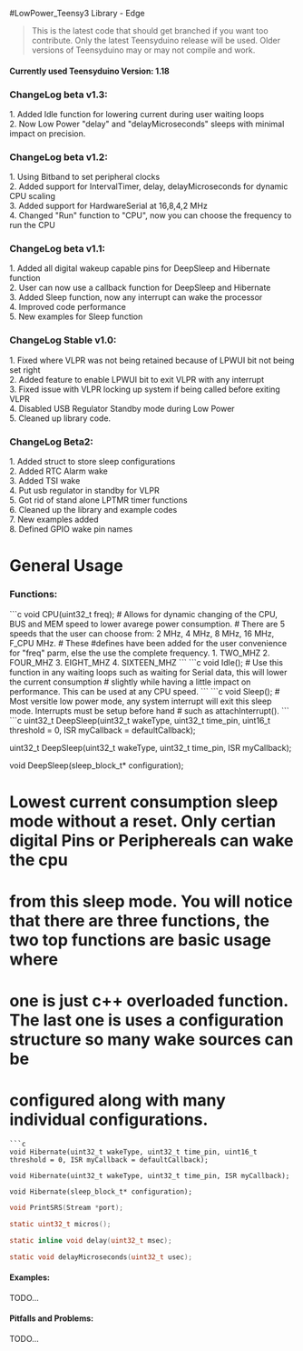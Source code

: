 #LowPower_Teensy3 Library - Edge

>This is the latest code that should get branched if you want too contribute. Only the latest Teensyduino release will be used. Older versions of Teensyduino may or may not compile and work.

<h4>Currently used Teensyduino Version: 1.18</h4> 

<h3>ChangeLog beta v1.3:</h3>
1.  Added Idle function for lowering current during user waiting loops<br>
2.  Now Low Power "delay" and "delayMicroseconds" sleeps with minimal impact on precision.<br>

<h3>ChangeLog beta v1.2:</h3>
1.  Using Bitband to set peripheral clocks<br>
2.  Added support for IntervalTimer, delay, delayMicroseconds for dynamic CPU scaling<br>
3.  Added support for HardwareSerial at 16,8,4,2 MHz<br>
4.  Changed "Run" function to "CPU", now you can choose the frequency to run the CPU<br>

<h3>ChangeLog beta v1.1:</h3>
1.  Added all digital wakeup capable pins for DeepSleep and Hibernate function<br>
2.  User can now use a callback function for DeepSleep and Hibernate<br>
3.  Added Sleep function, now any interrupt can wake the processor<br>
4.  Improved code performance<br>
5.  New examples for Sleep function<br>

<h3>ChangeLog Stable v1.0:</h3>
1.  Fixed where VLPR was not being retained because of LPWUI bit not being set right<br>
2.  Added feature to enable LPWUI bit to exit VLPR with any interrupt<br>
3.  Fixed issue with VLPR locking up system if being called before exiting VLPR<br>
4.  Disabled USB Regulator Standby mode during Low Power<br>
5.  Cleaned up library code.<br>

<h3>ChangeLog Beta2:</h3>
1.  Added struct to store sleep configurations<br>
2.  Added RTC Alarm wake<br>
3.  Added TSI wake<br>
4.  Put usb regulator in standby for VLPR<br>
5.  Got rid of stand alone LPTMR timer functions<br>
6.  Cleaned up the library and example codes<br>
7.  New examples added<br>
8.  Defined GPIO wake pin names<br>

<h1>General Usage</h1>
<h3>Functions:</h3>
```c 
void CPU(uint32_t freq);
# Allows for dynamic changing of the CPU, BUS and MEM speed to lower avarege power consumption.
# There are 5 speeds that the user can choose from: 2 MHz, 4 MHz, 8 MHz, 16 MHz, F_CPU MHz. 
# These #defines have been added for the user convenience for "freq" parm, else the use the complete frequency.
1. TWO_MHZ
2. FOUR_MHZ
3. EIGHT_MHZ
4. SIXTEEN_MHZ
``` 
```c
void Idle();
# Use this function in any waiting loops such as waiting for Serial data, this will lower the current consumption
# slightly while having a little impact on performance. This can be used at any CPU speed.
```
```c
void Sleep();
# Most versitle low power mode, any system interrupt will exit this sleep mode. Interrupts must be setup before hand
# such as attachInterrupt().
```
```c
uint32_t DeepSleep(uint32_t wakeType, uint32_t time_pin, uint16_t threshold = 0, ISR myCallback = defaultCallback);

uint32_t DeepSleep(uint32_t wakeType, uint32_t time_pin, ISR myCallback);

void DeepSleep(sleep_block_t* configuration);
# Lowest current consumption sleep mode without a reset. Only certian digital Pins or Periphereals can wake the cpu 
# from this sleep mode. You will notice that there are three functions, the two top functions are basic usage where 
# one is just c++ overloaded function. The last one is uses a configuration structure so many wake sources can be  
# configured along with many individual configurations.
```
```c
void Hibernate(uint32_t wakeType, uint32_t time_pin, uint16_t threshold = 0, ISR myCallback = defaultCallback);

void Hibernate(uint32_t wakeType, uint32_t time_pin, ISR myCallback);

void Hibernate(sleep_block_t* configuration);
```
```c
void PrintSRS(Stream *port);
```
```c
static uint32_t micros();
```
```c
static inline void delay(uint32_t msec);
```
```c
static void delayMicroseconds(uint32_t usec);
```
<h4>Examples:</h4>
TODO...
<h4>Pitfalls and Problems:</h4>
TODO...
